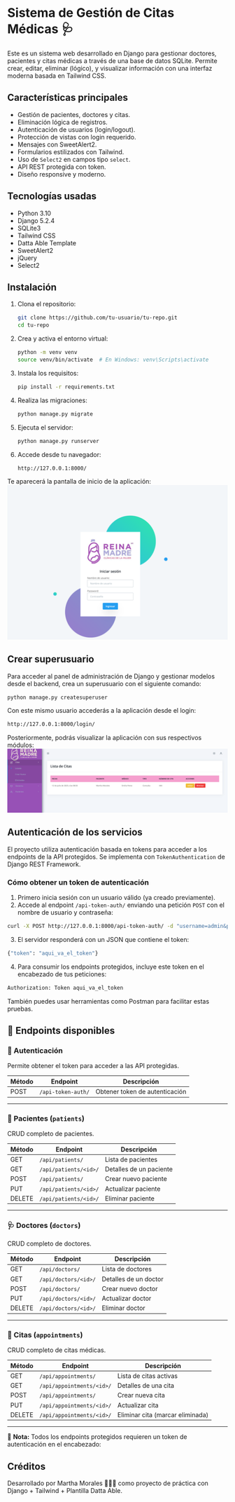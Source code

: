 # Sistema de Gestión de Citas Médicas 🩺

Este es un sistema web desarrollado en Django para gestionar doctores, pacientes y citas médicas a través de una base de datos SQLite. Permite crear, editar, eliminar (lógico), y visualizar información con una interfaz moderna basada en Tailwind CSS.

## Características principales

- Gestión de pacientes, doctores y citas.
- Eliminación lógica de registros.
- Autenticación de usuarios (login/logout).
- Protección de vistas con login requerido.
- Mensajes con SweetAlert2.
- Formularios estilizados con Tailwind.
- Uso de `Select2` en campos tipo `select`.
- API REST protegida con token.
- Diseño responsive y moderno.

## Tecnologías usadas

- Python 3.10
- Django 5.2.4
- SQLite3
- Tailwind CSS
- Datta Able Template
- SweetAlert2
- jQuery
- Select2

## Instalación

1. Clona el repositorio:
   ```bash
   git clone https://github.com/tu-usuario/tu-repo.git
   cd tu-repo
   ```
2.	Crea y activa el entorno virtual:
      ```bash
      python -m venv venv
      source venv/bin/activate  # En Windows: venv\Scripts\activate
      ```

3.	Instala los requisitos:
      ```bash
      pip install -r requirements.txt
      ```

4.	Realiza las migraciones:
      ```bash
      python manage.py migrate
      ```

5.	Ejecuta el servidor:
      ```bash
      python manage.py runserver
      ```

6.	Accede desde tu navegador:
       ```bash
       http://127.0.0.1:8000/
       ```
   Te aparecerá la pantalla de inicio de la aplicación:
   ![](static/assets/images/inicio.png)
## Crear superusuario

Para acceder al panel de administración de Django y gestionar modelos desde el backend, crea un superusuario con el siguiente comando:

```bash
python manage.py createsuperuser
```
Con este mismo usuario accederás a la aplicación desde el login:

 ```bash
http://127.0.0.1:8000/login/
```
Posteriormente, podrás visualizar la aplicación con sus respectivos módulos:
![](static/assets/images/menu.png)

## Autenticación de los servicios

El proyecto utiliza autenticación basada en tokens para acceder a los endpoints de la API protegidos. Se implementa con `TokenAuthentication` de Django REST Framework.

### Cómo obtener un token de autenticación

1. Primero inicia sesión con un usuario válido (ya creado previamente).
2. Accede al endpoint `/api-token-auth/` enviando una petición `POST` con el nombre de usuario y contraseña:
```bash
curl -X POST http://127.0.0.1:8000/api-token-auth/ -d "username=admin&password=tu_contraseña"
```
3.	El servidor responderá con un JSON que contiene el token:
```bash
{"token": "aqui_va_el_token"}
```
4.	Para consumir los endpoints protegidos, incluye este token en el encabezado de tus peticiones:
```bash
Authorization: Token aqui_va_el_token
```
También puedes usar herramientas como Postman para facilitar estas pruebas.

## 📡 Endpoints disponibles

### 🔐 Autenticación
Permite obtener el token para acceder a las API protegidas.

| Método | Endpoint            | Descripción                         |
|--------|---------------------|-------------------------------------|
| POST   | `/api-token-auth/`  | Obtener token de autenticación      |

---

### 👤 Pacientes (`patients`)
CRUD completo de pacientes.

| Método | Endpoint                   | Descripción               |
|--------|----------------------------|---------------------------|
| GET    | `/api/patients/`           | Lista de pacientes        |
| GET    | `/api/patients/<id>/`      | Detalles de un paciente   |
| POST   | `/api/patients/`           | Crear nuevo paciente      |
| PUT    | `/api/patients/<id>/`      | Actualizar paciente       |
| DELETE | `/api/patients/<id>/`      | Eliminar paciente         |

---

### 🩺 Doctores (`doctors`)
CRUD completo de doctores.

| Método | Endpoint                  | Descripción              |
|--------|---------------------------|--------------------------|
| GET    | `/api/doctors/`           | Lista de doctores        |
| GET    | `/api/doctors/<id>/`      | Detalles de un doctor    |
| POST   | `/api/doctors/`           | Crear nuevo doctor       |
| PUT    | `/api/doctors/<id>/`      | Actualizar doctor        |
| DELETE | `/api/doctors/<id>/`      | Eliminar doctor          |

---

### 📅 Citas (`appointments`)
CRUD completo de citas médicas.

| Método | Endpoint                          | Descripción                     |
|--------|-----------------------------------|---------------------------------|
| GET    | `/api/appointments/`              | Lista de citas activas          |
| GET    | `/api/appointments/<id>/`         | Detalles de una cita            |
| POST   | `/api/appointments/`              | Crear nueva cita                |
| PUT    | `/api/appointments/<id>/`         | Actualizar cita                 |
| DELETE | `/api/appointments/<id>/`         | Eliminar cita (marcar eliminada)|

---

📌 **Nota:** Todos los endpoints protegidos requieren un token de autenticación en el encabezado:

## Créditos

Desarrollado por Martha Morales 👩🏻‍💻 como proyecto de práctica con Django + Tailwind + Plantilla Datta Able.
